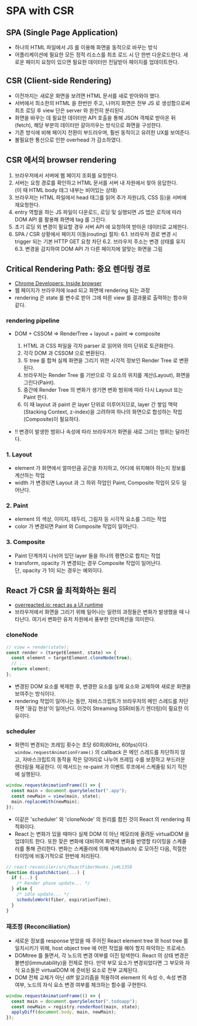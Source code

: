# SPA with CSR

## SPA (Single Page Application)

- 하나의 HTML 파일에서 JS 를 이용해 화면을 동적으로 바꾸는 방식
- 어플리케이션에 필요한 모든 정적 리소스를 최초 로드 시 단 한번 다운로드한다. 새로운 페이지 요청이 있으면 필요한 데이터만 전달받아 페이지를 업데이트한다.

## CSR (Client-side Rendering)

- 이전까지는 새로운 화면을 보려면 HTML 문서를 새로 받아와야 했다.
- 서버에서 최소한의 HTML 을 한번만 주고, 나머지 화면은 전부 JS 로 생성함으로써 최초 로딩 후 view 단은 server 와 완전히 분리된다.
- 화면을 바꾸는 데 필요한 데이터만 API 호출을 통해 JSON 객체로 받아온 뒤(fetch), 해당 부분의 데이터만 갈아끼우는 방식으로 화면을 구성한다.
- 기존 방식에 비해 페이지 전환이 부드러우며, 훨씬 동적이고 유려한 UX를 보여준다.
- 불필요한 통신으로 인한 overhead 가 감소하였다.

## CSR 에서의 browser rendering

1. 브라우저에서 서버에 웹 페이지 조회를 요청한다.
2. 서버는 요청 경로를 확인하고 HTML 문서를 서버 내 자원에서 찾아 응답한다.  
   (이 때 HTML body 태그 내부는 비어있는 상태)
3. 브라우저는 HTML 파일에서 head 태그를 읽어 추가 자원(JS, CSS 등)을 서버에 재요청한다.
4. entry 역할을 하는 JS 파일이 다운로드, 로딩 및 실행되면 JS 앱은 로직에 따라 DOM API 를 활용해 화면에 tag 를 그린다.
5. 초기 로딩 외 변경이 필요할 경우 서버 API 에 요청하여 받아온 데이터로 교체한다.
6. SPA / CSR 상황에서 페이지 이동(routing) 절차:
   6.1. 브라우저 경로 변경 시 trigger 되는 기본 HTTP GET 요청 차단
   6.2. 브라우저 주소는 변경 상태를 유지
   6.3. 변경을 감지하여 DOM API 가 다른 페이지에 알맞는 화면을 그림

## Critical Rendering Path: 중요 렌더링 경로

- [Chrome Developers: Inside browser](https://developer.chrome.com/blog/inside-browser-part3/)
- 웹 페이지가 브라우저에 load 되고 화면에 rendering 되는 과정
- rendering 은 state 를 변수로 받아 그에 따른 view 를 결과물로 출력하는 함수와 같다.

### rendering pipeline

- DOM + CSSOM => RenderTree + layout + paint => composite

  1. HTML 과 CSS 파일을 각자 parser 로 읽어와 의미 단위로 토큰화한다.
  2. 각각 DOM 과 CSSOM 으로 변환된다.
  3. 두 tree 를 합쳐 실제 화면을 그리기 위한 시각적 정보인 Render Tree 로 변환된다.
  4. 브라우저는 Render Tree 를 기반으로 각 요소의 위치를 계산(Layout), 화면을 그린다(Paint).
  5. 중간에 Render Tree 의 변화가 생기면 변화 범위에 따라 다시 Layout 또는 Paint 한다.
  6. 이 때 layout 과 paint 은 layer 단위로 이루어지므로, layer 간 쌓임 맥락(Stacking Context, z-index)을 고려하여 하나의 화면으로 합성하는 작업(Composite)이 필요하다.

- !! 변경이 발생한 범위나 속성에 따라 브라우저가 화면을 새로 그리는 범위는 달라진다.

### 1. Layout

- element 가 화면에서 얼마만큼 공간을 차지하고, 어디에 위치해야 하는지 정보를 계산하는 작업
- width 가 변경되면 Layout 과 그 하위 작업인 Paint, Composite 작업이 모두 일어난다.

### 2. Paint

- element 의 색상, 이미지, 테두리, 그림자 등 시각적 요소를 그리는 작업
- color 가 변경되면 Paint 와 Composite 작업이 일어난다.

### 3. Composite

- Paint 단계까지 나뉘어 있던 layer 들을 하나의 평면으로 합치는 작업
- transform, opacity 가 변경되는 경우 Composite 작업이 일어난다.  
  단, opacity 가 1이 되는 경우는 예외이다.

## React 가 CSR 을 최적화하는 원리

- [overreacted.io: react as a UI runtime](https://overreacted.io/ko/react-as-a-ui-runtime/)
- 브라우저에서 화면을 그리기 위해 일어나는 일련의 과정들은 변화가 발생했을 때 나타난다. 여기서 변화란 유저 차원에서 풍부한 인터렉션을 의미한다.

### cloneNode

```js
// view = render(state);
const render = (targetElement, state) => {
  const element = targetElement.cloneNode(true);
  // ...
  return element;
};
```

- 변경된 DOM 요소를 복제한 후, 변경한 요소를 실제 요소와 교체하여 새로운 화면을 보여주는 방식이다.
- rendering 작업이 일어나는 동안, 자바스크립트가 브라우저의 메인 스레드를 차단하면 '끊김 현상'이 일어난다. 이것이 Streaming SSR(비동기 렌더링)이 필요한 이유이다.

### scheduler

- 화면이 변경되는 프레임 횟수는 초당 60회(60Hz, 60fps)이다. `window.requestAnimationFrame()` 의 callback 은 메인 스레드를 차단하지 않고, 자바스크립트의 동작을 작은 덩어리로 나누어 프레임 수를 보장하고 부드러운 렌더링을 제공한다. 이 메서드는 re-paint 가 이벤트 루프에서 스케줄링 되기 직전에 실행된다.

```js
window.requestAnimationFrame(() => {
  const main = document.querySelector(".app");
  const newMain = view(main, state);
  main.replaceWith(newMain);
});
```

- 이같은 'scheduler' 와 'cloneNode' 의 원리를 합친 것이 React 의 rendering 최적화이다.
- React 는 변화가 있을 때마다 실제 DOM 이 아닌 메모리에 올려둔 virtualDOM 을 업데이트 한다. 또한 잦은 변화에 대비하여 화면에 변화를 반영할 타이밍을 스케줄러를 통해 관리한다. 변화는 스케줄러에 의해 배치(batch) 로 모아진 다음, 적절한 타이밍에 비동기적으로 한번에 처리된다.

```js
// react-reconciler/src/ReactFiberHooks.js#L1358
function dispatchAction(...) {
  if (...) {
    /* Render phase update... */
  } else {
    /* idle update... */
    scheduleWork(fiber, expirationTime);
  }
}
```

### 재조정 (Reconciliation)

- 새로운 정보를 response 받았을 때 주어진 React element tree 와 host tree 를 일치시키기 위해, host object tree 에 어떤 작업을 해야 할지 파악하는 프로세스
- DOMtree 를 돌면서, 각 노드의 변경 여부를 이진 탐색한다. React 의 상태 변경은 불변성(immutability)을 전제로 한다. 만약 부모 요소가 변경되었다면 그 부모와 자식 요소들은 virtualDOM 에 준비된 요소로 전부 교체된다.
- DOM 전체 교체가 아닌 diff 알고리즘을 적용하여 element 의 속성 수, 속성 변경 여부, 노드의 자식 요소 변경 여부를 체크하는 함수를 구현한다.

```js
window.requestAnimationFrame(() => {
  const main = document.querySelector(".todoapp");
  const newMain = registry.renderRoot(main, state);
  applyDiff(document.body, main, newMain);
});
```
